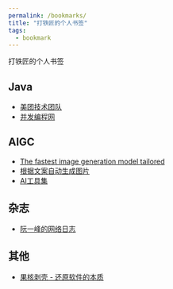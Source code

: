 ```yaml
---
permalink: /bookmarks/
title: "打铁匠的个人书签"
tags:
  - bookmark
---
```


打铁匠的个人书签

<!--more-->

## Java

- [美团技术团队](https://tech.meituan.com/)
- [并发编程网](http://ifeve.com/)

## AIGC

- [The fastest image generation model tailored](https://replicate.com/black-forest-labs/flux-schnell)
- [根据文案自动生成图片](https://app.napkin.ai/)
- [AI工具集](https://longalong.feishu.cn/wiki/wikcnAawG8etdr1pp1ni6m0AqHf?table=tbl6NPFAt7jfYbdW&view=vewlZDDgeA)

<!--
## 微信公众号

- [微信 Markdown 编辑器 - Doocs 开源社区](https://doocs.github.io/md/)
- [微信 Markdown 编辑器 - Markdown Nice](https://md.bytenote.net/)
- [微信 Markdown 编辑器 - 可能吧](https://knb.im/mp/)
- [秀米XIUMI - 微信排版编辑器，公众号图文排版工具](https://xiumi.us/)
-->
## 杂志

- [阮一峰的网络日志](https://www.ruanyifeng.com/blog/)

## 其他

- [果核剥壳 - 还原软件的本质](https://www.ghxi.com/)